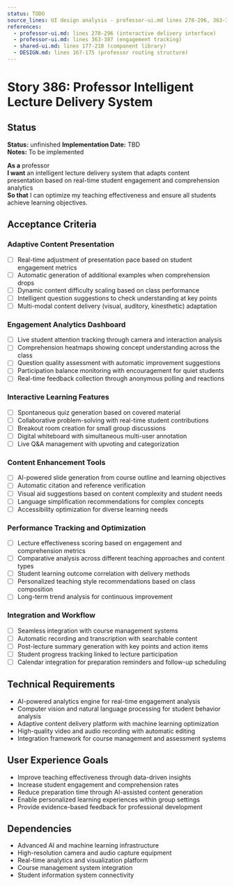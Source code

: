 ```yaml
---
status: TODO
source_lines: UI design analysis - professor-ui.md lines 278-296, 363-387
references:
  - professor-ui.md: lines 278-296 (interactive delivery interface)
  - professor-ui.md: lines 363-387 (engagement tracking)
  - shared-ui.md: lines 177-218 (component library)
  - DESIGN.md: lines 167-175 (professor routing structure)
---
```

# Story 386: Professor Intelligent Lecture Delivery System

## Status
**Status:** unfinished
**Implementation Date:** TBD  
**Notes:** To be implemented

**As a** professor  
**I want** an intelligent lecture delivery system that adapts content presentation based on real-time student engagement and comprehension analytics  
**So that** I can optimize my teaching effectiveness and ensure all students achieve learning objectives.

## Acceptance Criteria

### Adaptive Content Presentation
- [ ] Real-time adjustment of presentation pace based on student engagement metrics
- [ ] Automatic generation of additional examples when comprehension drops
- [ ] Dynamic content difficulty scaling based on class performance
- [ ] Intelligent question suggestions to check understanding at key points
- [ ] Multi-modal content delivery (visual, auditory, kinesthetic) adaptation

### Engagement Analytics Dashboard
- [ ] Live student attention tracking through camera and interaction analysis
- [ ] Comprehension heatmaps showing concept understanding across the class
- [ ] Question quality assessment with automatic improvement suggestions
- [ ] Participation balance monitoring with encouragement for quiet students
- [ ] Real-time feedback collection through anonymous polling and reactions

### Interactive Learning Features
- [ ] Spontaneous quiz generation based on covered material
- [ ] Collaborative problem-solving with real-time student contributions
- [ ] Breakout room creation for small group discussions
- [ ] Digital whiteboard with simultaneous multi-user annotation
- [ ] Live Q&A management with upvoting and categorization

### Content Enhancement Tools
- [ ] AI-powered slide generation from course outline and learning objectives
- [ ] Automatic citation and reference verification
- [ ] Visual aid suggestions based on content complexity and student needs
- [ ] Language simplification recommendations for complex concepts
- [ ] Accessibility optimization for diverse learning needs

### Performance Tracking and Optimization
- [ ] Lecture effectiveness scoring based on engagement and comprehension metrics
- [ ] Comparative analysis across different teaching approaches and content types
- [ ] Student learning outcome correlation with delivery methods
- [ ] Personalized teaching style recommendations based on class composition
- [ ] Long-term trend analysis for continuous improvement

### Integration and Workflow
- [ ] Seamless integration with course management systems
- [ ] Automatic recording and transcription with searchable content
- [ ] Post-lecture summary generation with key points and action items
- [ ] Student progress tracking linked to lecture participation
- [ ] Calendar integration for preparation reminders and follow-up scheduling

## Technical Requirements

- AI-powered analytics engine for real-time engagement analysis
- Computer vision and natural language processing for student behavior analysis
- Adaptive content delivery platform with machine learning optimization
- High-quality video and audio recording with automatic editing
- Integration framework for course management and assessment systems

## User Experience Goals

- Improve teaching effectiveness through data-driven insights
- Increase student engagement and comprehension rates
- Reduce preparation time through AI-assisted content generation
- Enable personalized learning experiences within group settings
- Provide evidence-based feedback for professional development

## Dependencies

- Advanced AI and machine learning infrastructure
- High-resolution camera and audio capture equipment
- Real-time analytics and visualization platform
- Course management system integration
- Student information system connectivity
